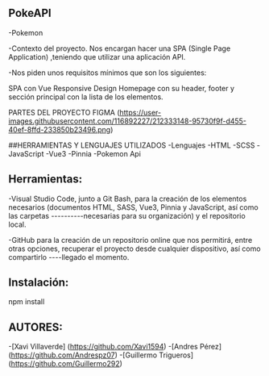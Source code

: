 ## PokeAPI

-Pokemon

-Contexto del proyecto. Nos encargan hacer una SPA (Single Page Application) ,teniendo que utilizar una aplicación API.

-Nos piden unos requisitos mínimos que son los siguientes:

SPA con Vue
Responsive Design
Homepage con su header, footer y sección principal con la lista de los elementos.

PARTES DEL PROYECTO
FIGMA
(https://user-images.githubusercontent.com/116892227/212333148-95730f9f-d455-40ef-8ffd-233850b23496.png)

##HERRAMIENTAS Y LENGUAJES UTILIZADOS
-Lenguajes
-HTML
-SCSS
-JavaScript
-Vue3
-Pinnia
-Pokemon Api
## Herramientas:
-Visual Studio Code, junto a Git Bash, para la creación de los elementos necesarios (documentos HTML, SASS, Vue3, Pinnia y JavaScript, así como las carpetas ----------necesarias para su organización) y el repositorio local.

-GitHub para la creación de un repositorio online que nos permitirá, entre otras opciones, recuperar el proyecto desde cualquier dispositivo, así como compartirlo ----llegado el momento.

## Instalación:
npm install

## AUTORES:
-[Xavi Villaverde] (https://github.com/Xavi1594)
-[Andres Pérez] (https://github.com/Andrespz07)
-[Guillermo Trigueros] (https://github.com/Guillermo292)

